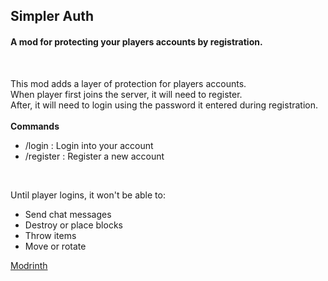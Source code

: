 ## Simpler Auth
#### A mod for protecting your players accounts by registration.

<br>

This mod adds a layer of protection for players accounts.  
When player first joins the server, it will need to register.  
After, it will need to login using the password it entered during registration.  
<br>
**Commands**
- /login <password> : Login into your account
- /register <password> <repeatPassword> : Register a new account

<br>

Until player logins, it won't be able to:  
- Send chat messages
- Destroy or place blocks
- Throw items
- Move or rotate

[Modrinth](https://modrinth.com/mod/simpler-auth)
